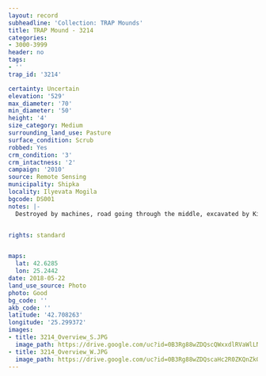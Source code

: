 ```yaml
---
layout: record
subheadline: 'Collection: TRAP Mounds'
title: TRAP Mound - 3214
categories:
- 3000-3999
header: no
tags:
- ''
trap_id: '3214'

certainty: Uncertain
elevation: '529'
max_diameter: '70'
min_diameter: '50'
height: '4'
size_category: Medium
surrounding_land_use: Pasture
surface_condition: Scrub
robbed: Yes
crm_condition: '3'
crm_intactness: '2'
campaign: '2010'
source: Remote Sensing
municipality: Shipka
locality: Ilyevata Mogila
bgcode: DS001
notes: |-
  Destroyed by machines, road going through the middle, excavated by Kitov ?.


rights: standard


maps:
  lat: 42.6285
  lon: 25.2442
date: 2018-05-22
land_use_source: Photo
photo: Good
bg_code: ''
akb_code: ''
latitude: '42.708263'
longitude: '25.299372'
images:
- title: 3214_Overview_S.JPG
  image_path: https://drive.google.com/uc?id=0B3Rg88wZDQscQWxxdlRVaWlLN0U
- title: 3214_Overview_W.JPG
  image_path: https://drive.google.com/uc?id=0B3Rg88wZDQscaHc2R0ZKQnZkODA
---
```

